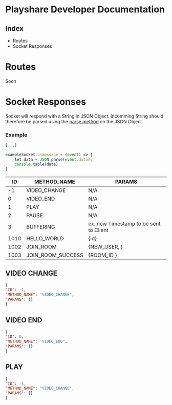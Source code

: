 # Playshare Developer Documentation
## Index
* Routes
* Socket Responses

# Routes
Soon

# Socket Responses
Socket will respond with a String in JSON Object. Incomming String should therefore be parsed using the [parse method](https://developer.mozilla.org/de/docs/Web/JavaScript/Reference/Global_Objects/JSON/parse) on the JSON Object.

### Example
```js
[...]

exampleSocket.onmessage = (event) => {
    let data = JSON.parse(event.data);
    console.table(data);
}
```

| ID | METHOD_NAME | PARAMS |
| -- | ----------- | ---------------------- |
| -1 | VIDEO_CHANGE | N/A |
| 0 | VIDEO_END | N/A |
| 1 | PLAY | N/A |
| 2 | PAUSE | N/A |
| 3 | BUFFERING | ex. new Timestamp to be sent to Client |
| 1010 | HELLO_WORLD | {id} |
| 1002 | JOIN_ROOM | {NEW_USER, } |
| 1003 | JOIN_ROOM_SUCCESS | {ROOM_ID } |


## VIDEO CHANGE
```json
{
"ID": -1,
"METHOD_NAME": "VIDEO_CHANGE",
"PARAMS": {}
}
```

## VIDEO END
```json
{
"ID": 0,
"METHOD_NAME": "VIDEO_END",
"PARAMS": {}
}
```

## PLAY
```json
{
"ID": -1,
"METHOD_NAME": "VIDEO_CHANGE",
"PARAMS": {}
}
```
